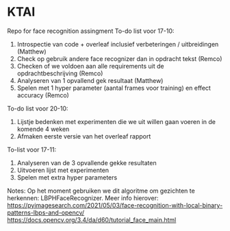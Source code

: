 # KTAI
Repo for face recognition assingment
To-do list voor 17-10:
1. Introspectie van code + overleaf inclusief verbeteringen / uitbreidingen (Matthew)
2. Check op gebruik andere face recognizer dan in opdracht tekst (Remco)
3. Checken of we voldoen aan alle requirements uit de opdrachtbeschrijving (Remco)
4. Analyseren van 1 opvallend gek resultaat (Matthew)
5. Spelen met 1 hyper parameter (aantal frames voor training) en effect accuracy (Remco)

To-do list voor 20-10:
1. Lijstje bedenken met experimenten die we uit willen gaan voeren in de komende 4 weken 
2. Afmaken eerste versie van het overleaf rapport 

To-list voor 17-11:
1. Analyseren van de 3 opvallende gekke resultaten
2. Uitvoeren lijst met experimenten
3. Spelen met extra hyper parameters

Notes:
Op het moment gebruiken we dit algoritme om gezichten te herkennen: LBPHFaceRecognizer.
Meer info hierover: https://pyimagesearch.com/2021/05/03/face-recognition-with-local-binary-patterns-lbps-and-opencv/
https://docs.opencv.org/3.4/da/d60/tutorial_face_main.html


